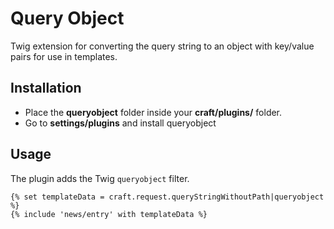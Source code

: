 # Query Object

Twig extension for converting the query string to an object with key/value pairs for use in templates.

## Installation

* Place the **queryobject** folder inside your **craft/plugins/** folder.
* Go to **settings/plugins** and install queryobject

## Usage

The plugin adds the Twig `queryobject` filter.

    {% set templateData = craft.request.queryStringWithoutPath|queryobject %}
    {% include 'news/entry' with templateData %}
